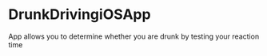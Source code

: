 # DrunkDrivingiOSApp

App allows you to determine whether you are drunk by testing your reaction time
